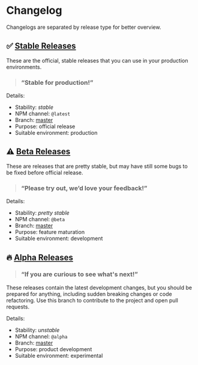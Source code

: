 # Changelog

Changelogs are separated by release type for better overview.

## ✅ [Stable Releases][log_release]

These are the official, stable releases that you can use in your production environments.

> ### “Stable for production!”

Details:
- Stability: *stable*
- NPM channel: `@latest`
- Branch: [master][branch_release]
- Purpose: official release
- Suitable environment: production

## ⚠️ [Beta Releases][log_beta]

These are releases that are pretty stable, but may have still some bugs to be fixed before official release.

> ### “Please try out, we’d love your feedback!”

Details:
- Stability: *pretty stable*
- NPM channel: `@beta`
- Branch: [master][branch_beta]
- Purpose: feature maturation
- Suitable environment: development

## 🔥 [Alpha Releases][log_alpha]

> ### “If you are curious to see what's next!”

These releases contain the latest development changes, but you should be prepared for anything, including sudden breaking changes or code refactoring. Use this branch to contribute to the project and open pull requests.

Details:
- Stability: *unstable*
- NPM channel: `@alpha`
- Branch: [master][branch_alpha]
- Purpose: product development
- Suitable environment: experimental

[log_release]: https://github.com/parse-community/parse-server/blob/master/changelogs/CHANGELOG_release.md
[log_beta]: https://github.com/parse-community/parse-server/blob/master/changelogs/CHANGELOG_beta.md
[log_alpha]: https://github.com/parse-community/parse-server/blob/master/changelogs/CHANGELOG_alpha.md
[branch_release]: https://github.com/parse-community/parse-server/tree/master
[branch_beta]: https://github.com/parse-community/parse-server/tree/master
[branch_alpha]: https://github.com/parse-community/parse-server/tree/master

